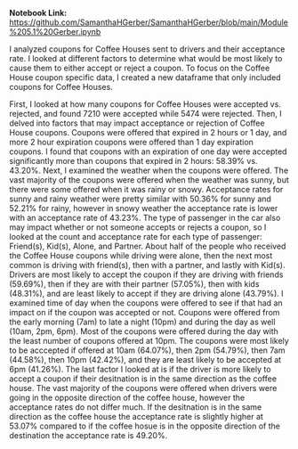 **Notebook Link:** https://github.com/SamanthaHGerber/SamanthaHGerber/blob/main/Module%205.1%20Gerber.ipynb

I analyzed coupons for Coffee Houses sent to drivers and their acceptance rate. I looked at different factors to determine what would be most likely to cause them to either accept or reject a coupon. To focus on the Coffee House coupon specific data, I created a new dataframe that only included coupons for Coffee Houses.

First, I looked at how many coupons for Coffee Houses were accepted vs. rejected, and found 7210 were accepted while 5474 were rejected. Then, I delved into factors that may impact acceptance or rejection of Coffee House coupons. Coupons were offered that expired in 2 hours or 1 day, and more 2 hour expiration coupons were offered than 1 day expiration coupons. I found that coupons with an expiration of one day were accepted significantly more than coupons that expired in 2 hours: 58.39% vs. 43.20%. Next, I examined the weather when the coupons were offered. The vast majority of the coupons were offered when the weather was sunny, but there were some offered when it was rainy or snowy. Acceptance rates for sunny and rainy weather were pretty similar with 50.36% for sunny and 52.21% for rainy, however in snowy weather the acceptance rate is lower with an acceptance rate of 43.23%. The type of passenger in the car also may impact whether or not someone accepts or rejects a coupon, so I looked at the count and acceptance rate for each type of passenger: Friend(s), Kid(s), Alone, and Partner. About half of the people who received the Coffee House coupons while driving were alone, then the next most common is driving with friend(s), then with a partner, and lastly with Kid(s). Drivers are most likely to accept the coupon if they are driving with friends (59.69%), then if they are with their partner (57.05%), then with kids (48.31%), and are least likely to accept if they are driving alone (43.79%). I examined time of day when the coupons were offered to see if that had an impact on if the coupon was accepted or not. Coupons were offered from the early morning (7am) to late a night (10pm) and during the day as well (10am, 2pm, 6pm). Most of the coupons were offered during the day with the least number of coupons offered at 10pm. The coupons were most likely to be acccepted if offered at 10am (64.07%), then 2pm (54.79%), then 7am (44.58%), then 10pm (42.42%), and they are least likely to be accepted at 6pm (41.26%). The last factor I looked at is if the driver is more likely to accept a coupon if their desitnation is in the same direction as the coffee house. The vast majority of the coupons were offered when drivers were going in the opposite direction of the coffee house, however the acceptance rates do not differ much. If the desitnation is in the same direction as the coffee house the acceptance rate is slightly higher at 53.07% compared to if the coffee hosue is in the opposite direction of the destination the acceptance rate is 49.20%.

